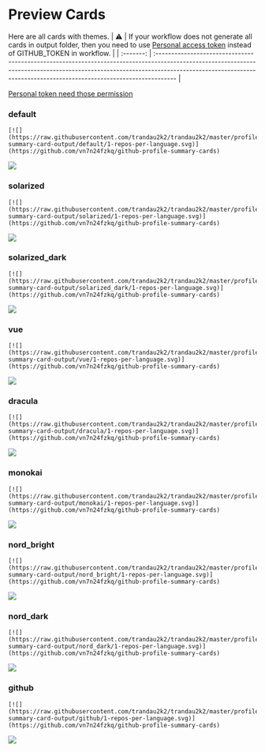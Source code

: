 
# Preview Cards

Here are all cards with themes.
| :warning: | If your workflow does not generate all cards in output folder, then you need to use [Personal access token](https://docs.github.com/en/actions/configuring-and-managing-workflows/creating-and-storing-encrypted-secrets) instead of GITHUB_TOKEN in workflow. |
| :-------: | :------------------------------------------------------------------------------------------------------------------------------------------------------------------------------------------------------------------------------------------------ |

[Personal token need those permission](https://github.com/vn7n24fzkq/github-profile-summary-cards/wiki/Personal-access-token-permissions)


### default


```
[![](https://raw.githubusercontent.com/trandau2k2/trandau2k2/master/profile-summary-card-output/default/1-repos-per-language.svg)](https://github.com/vn7n24fzkq/github-profile-summary-cards)
```
![](https://raw.githubusercontent.com/trandau2k2/trandau2k2/master/profile-summary-card-output/default/1-repos-per-language.svg)


### solarized


```
[![](https://raw.githubusercontent.com/trandau2k2/trandau2k2/master/profile-summary-card-output/solarized/1-repos-per-language.svg)](https://github.com/vn7n24fzkq/github-profile-summary-cards)
```
![](https://raw.githubusercontent.com/trandau2k2/trandau2k2/master/profile-summary-card-output/solarized/1-repos-per-language.svg)


### solarized_dark


```
[![](https://raw.githubusercontent.com/trandau2k2/trandau2k2/master/profile-summary-card-output/solarized_dark/1-repos-per-language.svg)](https://github.com/vn7n24fzkq/github-profile-summary-cards)
```
![](https://raw.githubusercontent.com/trandau2k2/trandau2k2/master/profile-summary-card-output/solarized_dark/1-repos-per-language.svg)


### vue


```
[![](https://raw.githubusercontent.com/trandau2k2/trandau2k2/master/profile-summary-card-output/vue/1-repos-per-language.svg)](https://github.com/vn7n24fzkq/github-profile-summary-cards)
```
![](https://raw.githubusercontent.com/trandau2k2/trandau2k2/master/profile-summary-card-output/vue/1-repos-per-language.svg)


### dracula


```
[![](https://raw.githubusercontent.com/trandau2k2/trandau2k2/master/profile-summary-card-output/dracula/1-repos-per-language.svg)](https://github.com/vn7n24fzkq/github-profile-summary-cards)
```
![](https://raw.githubusercontent.com/trandau2k2/trandau2k2/master/profile-summary-card-output/dracula/1-repos-per-language.svg)


### monokai


```
[![](https://raw.githubusercontent.com/trandau2k2/trandau2k2/master/profile-summary-card-output/monokai/1-repos-per-language.svg)](https://github.com/vn7n24fzkq/github-profile-summary-cards)
```
![](https://raw.githubusercontent.com/trandau2k2/trandau2k2/master/profile-summary-card-output/monokai/1-repos-per-language.svg)


### nord_bright


```
[![](https://raw.githubusercontent.com/trandau2k2/trandau2k2/master/profile-summary-card-output/nord_bright/1-repos-per-language.svg)](https://github.com/vn7n24fzkq/github-profile-summary-cards)
```
![](https://raw.githubusercontent.com/trandau2k2/trandau2k2/master/profile-summary-card-output/nord_bright/1-repos-per-language.svg)


### nord_dark


```
[![](https://raw.githubusercontent.com/trandau2k2/trandau2k2/master/profile-summary-card-output/nord_dark/1-repos-per-language.svg)](https://github.com/vn7n24fzkq/github-profile-summary-cards)
```
![](https://raw.githubusercontent.com/trandau2k2/trandau2k2/master/profile-summary-card-output/nord_dark/1-repos-per-language.svg)


### github


```
[![](https://raw.githubusercontent.com/trandau2k2/trandau2k2/master/profile-summary-card-output/github/1-repos-per-language.svg)](https://github.com/vn7n24fzkq/github-profile-summary-cards)
```
![](https://raw.githubusercontent.com/trandau2k2/trandau2k2/master/profile-summary-card-output/github/1-repos-per-language.svg)

